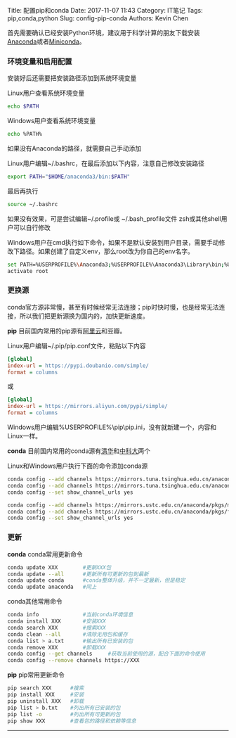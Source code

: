 Title: 配置pip和conda
Date: 2017-11-07 11:43
Category: IT笔记
Tags: pip,conda,python
Slug: config-pip-conda
Authors: Kevin Chen

首先需要确认已经安装Python环境，建议用于科学计算的朋友下载安装[Anaconda](https://www.anaconda.com/download/)或者[Miniconda](https://conda.io/miniconda.html)。

### 环境变量和启用配置
安装好后还需要把安装路径添加到系统环境变量

Linux用户查看系统环境变量
```bash
echo $PATH
```
Windows用户查看系统环境变量
```bash
echo %PATH%
```
如果没有Anaconda的路径，就需要自己手动添加

<!--more-->

Linux用户编辑~/.bashrc，在最后添加以下内容，注意自己修改安装路径
```bash
export PATH="$HOME/anaconda3/bin:$PATH"
```
最后再执行
```bash
source ~/.bashrc
```
如果没有效果，可是尝试编辑~/.profile或 ~/.bash_profile文件
zsh或其他shell用户可以自行修改

Windows用户在cmd执行如下命令，如果不是默认安装到用户目录，需要手动修改下路径。如果创建了自定义env，那么root改为你自己的env名字。
```bash
set PATH=%USERPROFILE%\Anaconda3;%USERPROFILE%\Anaconda3\Library\bin;%USERPROFILE%\Anaconda3\Scripts;%PATH%
activate root
```
### 更换源
conda官方源非常慢，甚至有时候经常无法连接；pip时快时慢，也是经常无法连接，所以我们把更新源换为国内的，加快更新速度。

**pip**
目前国内常用的pip源有[阿里云](http://mirrors.aliyun.com/help/pypi)和豆瓣。

Linux用户编辑~/.pip/pip.conf文件，粘贴以下内容
```ini
[global]
index-url = https://pypi.doubanio.com/simple/
format = columns
```
或
```ini
[global]
index-url = https://mirrors.aliyun.com/pypi/simple/
format = columns
```

Windows用户编辑%USERPROFILE%\pip\pip.ini，没有就新建一个，内容和Linux一样。

**conda**
目前国内常用的conda源有[清华](https://mirrors.tuna.tsinghua.edu.cn/help/anaconda/)和[中科大](http://mirrors.ustc.edu.cn/help/anaconda.html)两个

Linux和Windows用户执行下面的命令添加conda源
```bash
conda config --add channels https://mirrors.tuna.tsinghua.edu.cn/anaconda/pkgs/main/
conda config --add channels https://mirrors.tuna.tsinghua.edu.cn/anaconda/pkgs/free/
conda config --set show_channel_urls yes
```

```bash
conda config --add channels https://mirrors.ustc.edu.cn/anaconda/pkgs/main/
conda config --add channels https://mirrors.ustc.edu.cn/anaconda/pkgs/free/
conda config --set show_channel_urls yes
```
### 更新
**conda**
conda常用更新命令
```bash
conda update XXX        #更新XXX包
conda update --all      #更新所有可更新的包到最新
conda update conda      #conda整体升级，并不一定最新，但是稳定
conda update anaconda   #同上
```

conda其他常用命令
```bash
conda info              #当前conda环境信息
conda install XXX       #安装XXX
conda search XXX        #搜索XXX
conda clean --all       #清除无用包和缓存
conda list > a.txt      #输出所有已安装的包
conda remove XXX        #卸载XXX
conda config --get channels     #获取当前使用的源，配合下面的命令使用
conda config --remove channels https://XXX
```

**pip**
pip常用更新命令
```bash
pip search XXX      #搜索
pip install XXX     #安装
pip uninstall XXX   #卸载
pip list > b.txt    #列出所有已安装的包
pip list -o         #列出所有可更新的包
pip show XXX        #查看包的路径和依赖等信息
```
---
